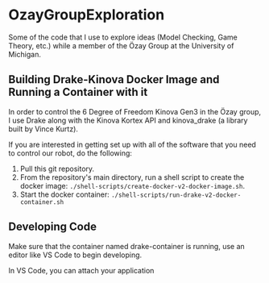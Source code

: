 # OzayGroupExploration
Some of the code that I use to explore ideas (Model Checking, Game Theory, etc.) while a member of the Özay Group at the University of Michigan.

## Building Drake-Kinova Docker Image and Running a Container with it

In order to control the 6 Degree of Freedom Kinova Gen3 in the Özay group, I use Drake along with the Kinova Kortex API and kinova_drake (a library built by Vince Kurtz).

If you are interested in getting set up with all of the software that you need to control our robot, do the following:
1. Pull this git repository.
2. From the repository's main directory, run a shell script to create the docker image: `./shell-scripts/create-docker-v2-docker-image.sh`.
3. Start the docker container: `./shell-scripts/run-drake-v2-docker-container.sh`

## Developing Code

Make sure that the container named drake-container is running, use an editor like VS Code to begin developing.

In VS Code, you can attach your application